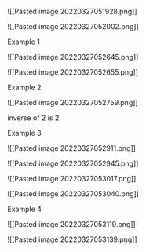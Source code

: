 ![[Pasted image 20220327051928.png]]


![[Pasted image 20220327052002.png]]

Example 1

![[Pasted image 20220327052645.png]]

![[Pasted image 20220327052655.png]]

Example 2

![[Pasted image 20220327052759.png]]

inverse of 2 is 2

Example 3

![[Pasted image 20220327052911.png]]

![[Pasted image 20220327052945.png]]

![[Pasted image 20220327053017.png]]

![[Pasted image 20220327053040.png]]

Example 4

![[Pasted image 20220327053119.png]]

![[Pasted image 20220327053139.png]]




